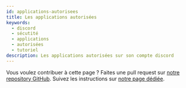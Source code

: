 ```yaml
---
id: applications-autorisees
title: Les applications autorisées
keywords:
  - discord
  - sécutité
  - applications
  - autorisées
  - tutoriel
description: Les applications autorisées sur son compte discord
---
```

Vous voulez contribuer à cette page ? Faites une pull request sur [notre repository GitHub](https://github.com/discordfr/wiki). Suivez les instructions sur [notre page dédiée](https://discord.fr/wiki/contribuer).
